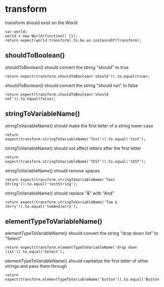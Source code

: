 # transform
 transform should exist on the World

```
var world;
world = new World(function() {});
return expect(world.transform).to.be.an.instanceOf(Transform);
```


## shouldToBoolean()
 shouldToBoolean() should convert the string "should" to true

```
return expect(transform.shouldToBoolean('should')).to.equal(true);
```


 shouldToBoolean() should convert the string "should not" to false

```
return expect(transform.shouldToBoolean('should not')).to.equal(false);
```


## stringToVariableName()
 stringToVariableName() should make the first letter of a string lower case

```
return expect(transform.stringToVariableName('Test')).to.equal('test');
```


 stringToVariableName() should not affect letters after the first letter

```
return expect(transform.stringToVariableName('TEST')).to.equal('tEST');
```


 stringToVariableName() should remove spaces

```
return expect(transform.stringToVariableName('Test String')).to.equal('testString');
```


 stringToVariableName() should replace "&" with "And"

```
return expect(transform.stringToVariableName('Tom & Jerry')).to.equal('tomAndJerry');
```


## elementTypeToVariableName()
 elementTypeToVariableName() should convert the string "drop down list" to "Select"

```
return expect(transform.elementTypeToVariableName('drop down list')).to.equal('Select');
```


 elementTypeToVariableName() should capitalize the first letter of other strings and pass them through

```
return expect(transform.elementTypeToVariableName('button')).to.equal('Button');
```
